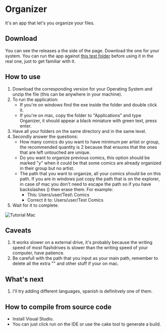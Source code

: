 # Organizer
It's an app that let's you organize your files.

## Download
You can see the releases a the side of the page. Download the one for your system.
You can run the app against [this test folder](https://mega.nz/file/tYtgwDhJ#ZpsfUARG7vrlIa525g-gn0zO-RESi4m1RFVnz-U0aE4) before using it in the real one, just to get familiar with it.

## How to use
1. Download the corresponding version for your Operating System and unzip the file (this can be anywhere in your machine).
2. To run the application:
   - If you're on windows find the exe inside the folder and double click it.
   - If you're on mac, copy the folder to "Applications" and type Organizer, it should appear a black miniature with green text, press enter.
3. Have all your folders on the same directory and in the same level.
4. Secondly answer the questions:
   - How many comics do you want to have minimum per artist or group, the recommended quantity is 2 because that ensures that the ones that are left untouched are unique.
   - Do you want to organize previous comics, this option should be marked "y" when it could be that some comics are already organized in their group but no artist.
   - The path that you want to organize, all your comics should be on this path. If you are in windows just copy the path that is on the explorer, in case of mac you don't need to escape the path so if you have backslashes (\) then erase them. For example:
     - This: Users/user/Test\ Comics
     - Correct it to: Users/user/Test Comics
5. Wait for it to complete.

![Tutorial Mac](/githubImgs/tutorialMac.gif)

## Caveats
1. It works slower on a external drive, it's probably because the writing speed of most flashdrives is slower than the writing speed of your computer, have patience.
2. Be carefull with the path that you input as your main path, remember to delete all the extra "\" and other stuff if your on mac.

## What's next
1. I'll try adding different languages, spanish is definitvely one of them.

## How to compile from source code
- Install Visual Studio.
- You can just click run on the IDE or use the cake tool to generate a build.
